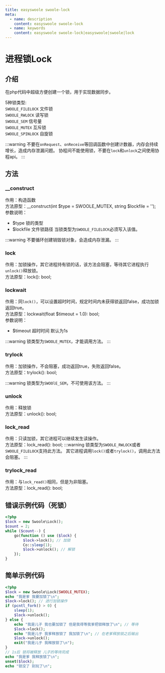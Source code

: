 ```yaml
---
title: easyswoole swoole-lock
meta:
  - name: description
    content: easyswoole swoole-lock
  - name: keywords
    content: easyswoole swoole-lock|easyswoole|swoole|lock
---
```


# 进程锁Lock

## 介绍
在php代码中超级方便创建一个锁，用于实现数据同步。

5种锁类型:  
`SWOOLE_FILELOCK` 文件锁   
`SWOOLE_RWLOCK` 读写锁     
`SWOOLE_SEM` 信号量    
`SWOOLE_MUTEX` 互斥锁  
`SWOOLE_SPINLOCK` 自旋锁   

:::warning
不要在`onRequest`、`onReceive`等回调函数中创建计数器，内存会持续增长，造成内存泄漏问题。 
协程间不能使用锁，不要在`lock`和`unlock`之间使用协程api。
:::

## 方法

### __construct
作用：构造函数     
方法原型：__construct(int $type = SWOOLE_MUTEX, string $lockfile = '');  
参数说明：
- $type 锁的类型
- $lockfile 文件锁路径 当锁类型为`SWOOLE_FILELOCK`必须写入该值。

:::warning
不要循环创建销毁锁对象，会造成内存泄漏。
:::

### lock
作用：加锁操作，其它进程持有锁的话，该方法会阻塞，等待其它进程执行`unlock()`释放锁。     
方法原型：lock(): bool;

### lockwait
作用：同`lock()`，可以设置超时时间，规定时间内未获得锁返回false，成功加锁返回true。  
方法原型：lockwait(float $timeout = 1.0): bool;  
参数说明：
- $timeout 超时时间 默认为1s

:::warning
锁类型为`SWOOLE_MUTEX`，才能调用方法。
:::


### trylock
作用：加锁操作，不会阻塞，成功返回true，失败返回false。    
方法原型：trylock(): bool;

:::warning
锁类型为`SWOOlE_SEM`，不可使用该方法。
:::

### unlock
作用：释放锁  
方法原型：unlock(): bool;


### lock_read
作用：只读加锁，其它进程可以继续发生读操作。  
方法原型：lock_read(): bool;
:::warning
锁类型为`SWOOLE_RWLOCK`或者`SWOOLE_FILELOCK`支持此方法。
其它进程调用`lock()`或者`trylock()`，调用此方法会阻塞。
:::


### trylock_read
作用：与`lock_read()`相同，但是为非阻塞。     
方法原型：lock_read(): bool;

## 错误示例代码（死锁）
```php
<?php
$lock = new Swoole\Lock();
$count = 2;
while ($count--) {
    go(function () use ($lock) {
        $lock->lock(); // 加锁
        Co::sleep(1);
        $lock->unlock(); // 解锁
    });
}
```

## 简单示例代码
```php
<?php
$lock = new Swoole\Lock(SWOOLE_MUTEX);
echo "我是爹 我要加锁了\n";
$lock->lock(); // 进行加锁操作
if (pcntl_fork() > 0) {
    sleep(1);
    $lock->unlock();
} else {
    echo "我是儿子 我也要加锁了 但是我得等我爹把锁释放了\n"; // 等待
    $lock->lock();
    echo "我是儿子 我爹释放锁了 我加锁了\n"; // 在老爹释放锁之后输出
    $lock->unlock();
    exit("我是儿子 我释放锁了\n");
}
// 1s后 锁将被释放 儿子的等待完成
echo "我是爹 我释放锁了\n";
unset($lock);
echo "锁没了 别玩了\n";
```